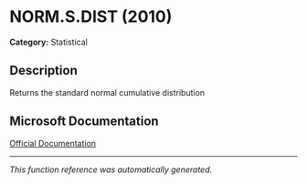 # NORM.S.DIST (2010)

**Category:** Statistical

## Description
Returns the standard normal cumulative distribution

## Microsoft Documentation
[Official Documentation](https://support.microsoft.com//en-us/office/norm-s-dist-function-1e787282-3832-4520-a9ae-bd2a8d99ba88)

---
*This function reference was automatically generated.*
